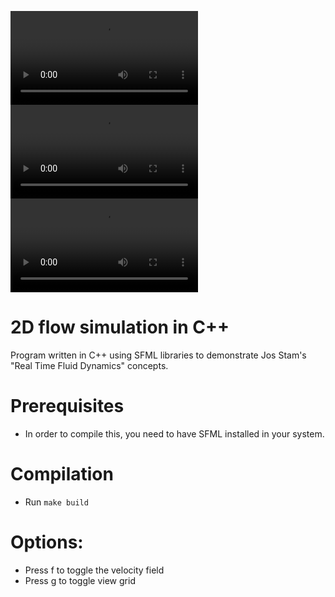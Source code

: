 ![mp4](res/vf.mp4)
![mp4](res/common.mp4)
![mp4](res/grids.mp4)

# 2D flow simulation in C++
Program written in C++ using SFML libraries to demonstrate Jos Stam's "Real Time Fluid Dynamics" concepts.

# Prerequisites
* In order to compile this, you need to have SFML installed in your system.

# Compilation
* Run `make build`

# Options:
* Press f to toggle the velocity field
* Press g to toggle view grid
